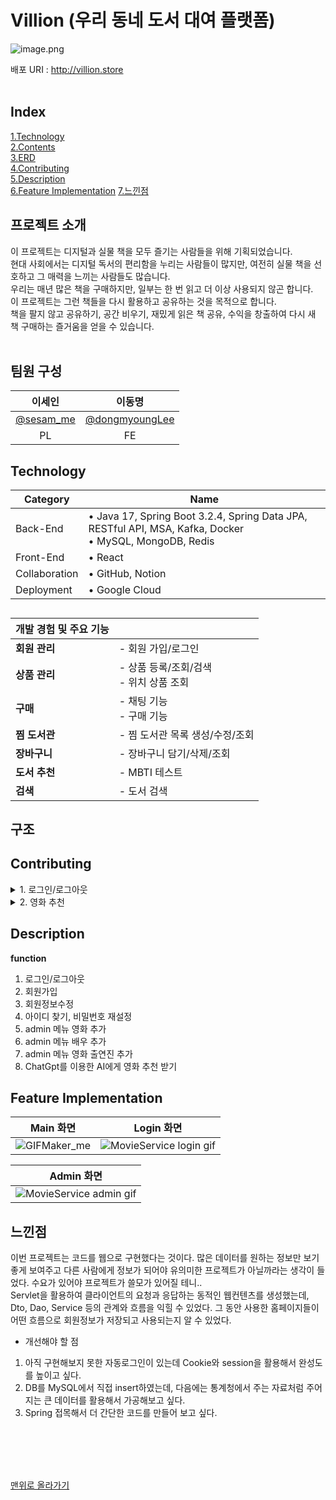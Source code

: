 # Villion (우리 동네 도서 대여 플랫폼)
![image.png](https://prod-files-secure.s3.us-west-2.amazonaws.com/c0612e3a-3a54-4d34-8e7c-0bef0543af6e/eea66066-cf34-46c3-94aa-4a33b374cf08/image.png)

배포 URI : http://villion.store
<br><br>
## Index
[1.Technology](#technology)<br>
[2.Contents](#contents)<br>
[3.ERD](#erd)<br>
[4.Contributing](#contributing)<br>
[5.Description](#description)<br>
[6.Feature Implementation](#feature-implementation)
[7.느낀점](#느낀점)

## 프로젝트 소개
이 프로젝트는 디지털과 실물 책을 모두 즐기는 사람들을 위해 기획되었습니다.<br>
현대 사회에서는 디지털 독서의 편리함을 누리는 사람들이 많지만, 여전히 실물 책을 선호하고 그 매력을 느끼는 사람들도 많습니다.<br>
우리는 매년 많은 책을 구매하지만, 일부는 한 번 읽고 더 이상 사용되지 않곤 합니다.<br>
이 프로젝트는 그런 책들을 다시 활용하고 공유하는 것을 목적으로 합니다.<br>
책을 팔지 않고 공유하기, 공간 비우기, 재밌게 읽은 책 공유, 수익을 창출하여 다시 새 책 구매하는 즐거움을 얻을 수 있습니다.<br><br>

## 팀원 구성
|   이세인    |   이동명    |
|:-----------:|:-----------:|
| [@sesam_me](https://github.com/sesam-me) | [@dongmyoungLee](https://github.com/dongmyoungLee) |
|     PL      |     FE      |


## Technology
| Category       | Name                                                                                           |
|----------------|------------------------------------------------------------------------------------------------|
| Back-End       | • Java 17, Spring Boot 3.2.4, Spring Data JPA, RESTful API, MSA, Kafka, Docker<br> • MySQL, MongoDB, Redis|
| Front-End      | • React                                                                                         |
| Collaboration  | • GitHub, Notion                                                                                |
| Deployment     | • Google Cloud                                                                                  |

##
| **개발 경험 및 주요 기능** |                                          |
|-----------------------------|------------------------------------------|
| **회원 관리**              | - 회원 가입/로그인                       |
| **상품 관리**              | - 상품 등록/조회/검색<br>- 위치 상품 조회  |
| **구매**                   | - 채팅 기능<br> - 구매 기능      |
| **찜 도서관**             | - 찜 도서관 목록 생성/수정/조회          |
| **장바구니**               | - 장바구니 담기/삭제/조회                 |
| **도서 추천**             | - MBTI 테스트                           |
| **검색**                   | - 도서 검색                             |


## 구조







## Contributing
<details>
<summary>1. 로그인/로그아웃</summary>
<div markdown="1">
  
    1-1. id와 email 중 선택하여 로그인 가능
    1-2. 아이디 저장
          - 아이디 저장 체크 후에는 계속해서 체크박스 체크 상태 유지
          - 아이디 저장 체크 해체 후에는 계속해서 체크박스 해체 상태 유지
    1-3. 로그인 성공 후, head부분 로그인 버튼에서 로그아웃 버튼으로 변경
    1-4. 로그인 성공 후에만, MY페이지에서 회원정보 확인 및 수정 가능 / 실패 시, 로그인 화면으로 이동
    1-5. 관리자 외 접속 제한 : 관리자 계정 로그인 성공 시에만, 관리자 페이지 버튼 생성
    1-6. 로그아웃

</div>
</details>

<details>
<summary>2. 영화 추천</summary>
<div markdown="1"> 
  
- 장르별 영화 추천
</div>
</details>


## Description
**function**

<ol>
  <li>로그인/로그아웃</li>
  <li>회원가입</li>
  <li>회원정보수정</li>
  <li>아이디 찾기, 비밀번호 재설정</li>
  <li>admin 메뉴 영화 추가</li>
  <li>admin 메뉴 배우 추가</li>
  <li>admin 메뉴 영화 출연진 추가</li>
  <li>ChatGpt를 이용한 AI에게 영화 추천 받기</li>
</ol>


## Feature Implementation

| Main 화면      | Login 화면        |
| ------------ | ------------- |
| ![GIFMaker_me](https://github.com/sesam-me/HTML_lesson/assets/122416681/b5aa6afa-9ce7-4685-972b-830ab5d4ab05)| ![MovieService login gif](https://github.com/sesam-me/HTML_lesson/assets/122416681/911bd4e9-a6ee-40df-b5f6-68698942d45a)  |

| Admin 화면     |
| ------------ |
| ![MovieService admin gif](https://github.com/sesam-me/HTML_lesson/assets/122416681/a100fb95-d0f1-423c-a539-8461dadb879b)|


## 느낀점
이번 프로젝트는 코드를 웹으로 구현했다는 것이다. 많은 데이터를 원하는 정보만 보기 좋게 보여주고 다른 사람에게 정보가 되어야 유의미한 프로젝트가 아닐까라는 생각이 들었다. 수요가 있어야 프로젝트가 쓸모가 있어질 테니..<br>
Servlet을 활용하여 클라이언트의 요청과 응답하는 동적인 웹컨텐츠를 생성했는데, Dto, Dao, Service 등의 관계와 흐름을 익힐 수 있었다. 그 동안 사용한 홈페이지들이 어떤 흐름으로 회원정보가 저장되고 사용되는지 알 수 있었다.<br>
- 개선해야 할 점
1. 아직 구현해보지 못한 자동로그인이 있는데 Cookie와 session을 활용해서 완성도를 높이고 싶다.
2. DB를 MySQL에서 직접 insert하였는데, 다음에는 통계청에서 주는 자료처럼 주어지는 큰 데이터를 활용해서 가공해보고 싶다.
3. Spring 접목해서 더 간단한 코드를 만들어 보고 싶다.


<br>
<br>
<br>
<br>

[맨위로 올라가기](#)
